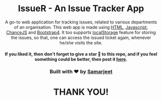 <div align="center">
<h1>IssueR - An Issue Tracker App</h1>
A go-to web application for tracking issues, related to various departments of an organisation. This web app is made using <a href="https://www.w3schools.com/html/" target="_blank">HTML</a>, <a href="https://www.w3schools.com/js/DEFAULT.asp" target="_blank">Javascript</a>, <a href="https://chancejs.com/" target="_blank">ChanceJS</a> and <a href="https://getbootstrap.com/" target="_blank">Bootstrap4</a>. It too supports <a href="https://www.w3schools.com/jsref/prop_win_localstorage.asp" target="_blank">localStorage</a> feature for storing the issues, so that, one can access the issued ticket again, whenever he/she visits the site.

#### **If you liked it, then don't forget to give a star 🌟 to this repo, and if you feel something could be better, then post it [here](https://github.com/SamarjeetBanik/IssueR/issues/new).**

### Built with :heart: by [Samarjeet](https://github.com/SamarjeetBanik)
<h1>THANK YOU!</h1>
</div>
